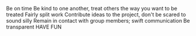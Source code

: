 Be on time
Be kind to one another, treat others the way you want to be treated
Fairly split work
Contribute ideas to the project, don't be scared to sound silly
Remain in contact with group members; swift communication 
Be transparent
HAVE FUN

